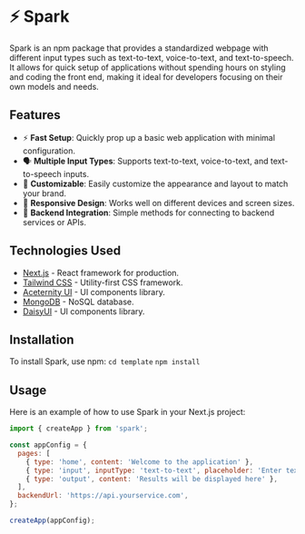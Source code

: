 # ⚡ Spark

Spark is an npm package that provides a standardized webpage with different input types such as text-to-text, voice-to-text, and text-to-speech. It allows for quick setup of applications without spending hours on styling and coding the front end, making it ideal for developers focusing on their own models and needs.

## Features
- ⚡ **Fast Setup**: Quickly prop up a basic web application with minimal configuration.
- 🗣️ **Multiple Input Types**: Supports text-to-text, voice-to-text, and text-to-speech inputs.
- 🎨 **Customizable**: Easily customize the appearance and layout to match your brand.
- 📱 **Responsive Design**: Works well on different devices and screen sizes.
- 🔗 **Backend Integration**: Simple methods for connecting to backend services or APIs.

## Technologies Used
- [Next.js](https://nextjs.org) - React framework for production.
- [Tailwind CSS](https://tailwindcss.com) - Utility-first CSS framework.
- [Aceternity UI](https://ui.aceternity.com/) - UI components library.
- [MongoDB](https://www.mongodb.com) - NoSQL database.
- [DaisyUI](https://daisyui.com/) - UI components library.

## Installation
To install Spark, use npm:
`cd template`
`npm install`
## Usage
Here is an example of how to use Spark in your Next.js project:

```javascript
import { createApp } from 'spark';

const appConfig = {
  pages: [
    { type: 'home', content: 'Welcome to the application' },
    { type: 'input', inputType: 'text-to-text', placeholder: 'Enter text here...' },
    { type: 'output', content: 'Results will be displayed here' },
  ],
  backendUrl: 'https://api.yourservice.com',
};

createApp(appConfig);
